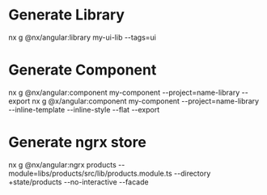 # Generate Library

nx g @nx/angular:library my-ui-lib --tags=ui

# Generate Component

nx g @nx/angular:component my-component --project=name-library --export
nx g @x/angular:component my-component --project=name-library --inline-template --inline-style --flat --export

# Generate ngrx store

nx g @nx/angular:ngrx products --module=libs/products/src/lib/products.module.ts --directory +state/products --no-interactive --facade
